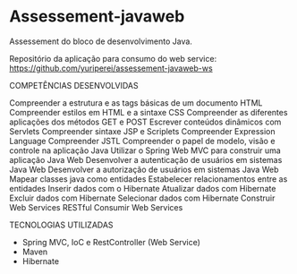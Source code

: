 ﻿# Assessement-javaweb
Assessement do bloco de desenvolvimento Java.

Repositório da aplicação para consumo do web service: https://github.com/yuriperei/assessement-javaweb-ws


COMPETÊNCIAS DESENVOLVIDAS

Compreender a estrutura e as tags básicas de um documento HTML
Compreender estilos em HTML e a sintaxe CSS
Compreender as diferentes aplicações dos métodos GET e POST
Escrever conteúdos dinâmicos com Servlets
Compreender sintaxe JSP e Scriplets
Compreender Expression Language
Compreender JSTL
Compreender o papel de modelo, visão e controle na aplicação Java
Utilizar o Spring Web MVC para construir uma aplicação Java Web
Desenvolver a autenticação de usuários em sistemas Java Web
Desenvolver a autorização de usuários em sistemas Java Web
Mapear classes java como entidades
Estabelecer relacionamentos entre as entidades
Inserir dados com o Hibernate
Atualizar dados com Hibernate
Excluir dados com Hibernate
Selecionar dados com Hibernate
Construir Web Services RESTful
Consumir Web Services

TECNOLOGIAS UTILIZADAS

- Spring MVC, IoC e RestController (Web Service)
- Maven
- Hibernate